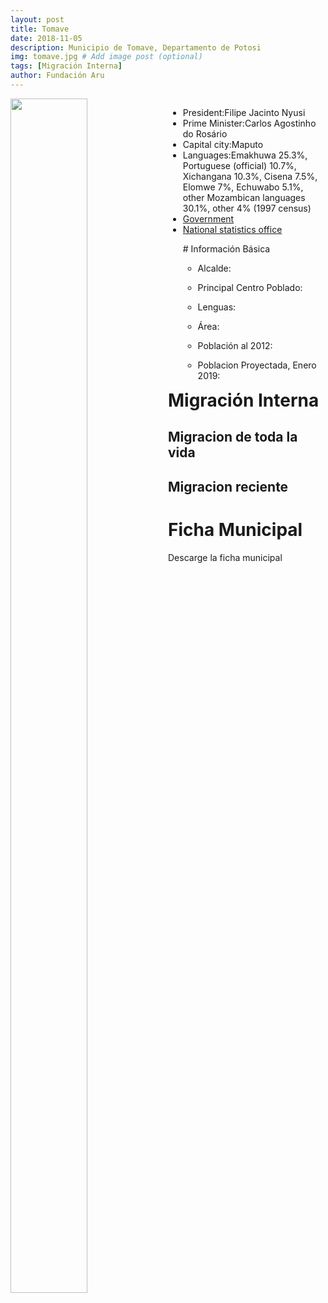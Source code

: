 ```yaml
---
layout: post
title: Tomave
date: 2018-11-05
description: Municipio de Tomave, Departamento de Potosi
img: tomave.jpg # Add image post (optional)
tags: [Migración Interna]
author: Fundación Aru
---
```


<div style="float: left; width: 50%;">

<img src="https://arufoundation.github.io/oim-aru//assets/img/mun051202.pdf" width="70%" height="70%"/>

</div>

<div style="float: right; width: 50%;">
	<ul><!-- left column -->
			<li><span>President:</span>Filipe Jacinto Nyusi</li>
			<li><span>Prime Minister:</span>Carlos Agostinho do Rosário</li>
				<li>
					<span>Capital city:</span>Maputo 
				</li>
				<li>
					<span>Languages:</span>Emakhuwa 25.3%, Portuguese (official) 10.7%, Xichangana 10.3%, Cisena 7.5%, Elomwe 7%, Echuwabo 5.1%, other Mozambican languages 30.1%, other 4% (1997 census) 
				</li>
				<li class="start-of-group">
					<a href="http://www.portaldogoverno.gov.mz/" target="_blank" rel="nofollow">Government</a>
				</li>
				<li>
					<a href="http://www.ine.gov.mz/" target="_blank" rel="nofollow">National statistics office</a>
				</li>
	</ul>
	<ul><!-- right column -->
			# Información Básica

* Alcalde: 
* Principal Centro Poblado:
* Lenguas: 
* Área:
* Población al 2012:
* Poblacion Proyectada, Enero 2019:

	</ul>
</div>	





# Migración Interna

## Migracion de toda la vida

## Migracion reciente

# Ficha Municipal
Descarge la ficha municipal